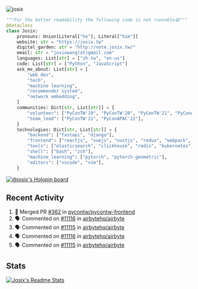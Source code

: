 ![josix](https://komarev.com/ghpvc/?username=josix)
```python
"""For the better readability the following code is not runnable😆"""
@dataclass
class Josix:
    pronouns: Union[Literal["he"], Literal["him"]]
    website: str = "https://josix.tw"
    digital_garden: str = "http://note.josix.tw/"
    email: str = "josixwang(at)gmail.com"
    languages: List[str] = ["zh-tw", "en-us"]
    code: List[str] = ["Python", "JavaScript"]
    ask_me_about: List[str] = [
        "web dev",
        "tech",
        "machine learning",
        "recommender system",
        "network embedding",
    ]
    communities: Dict[str, List[str]] = {
        "volunteer": ["PyConTW'19", "PyConTW'20", "PyConTW'21", "PyConAPAC'22"],
        "team_lead": ["PyConTW'21", "PyConAPAC'22"],
    }
    technologies: Dict[str, List[str]] = {
        "backend": ["fastapi", "django"],
        "frontend": ["reactjs", "vuejs", "nuxtjs", "redux", "webpack", "tailwindcss"],
        "tools": ["elasticsearch", "clickhouse", "redis", "kubernetes", "docker"],
        "shell": ["bash", "zsh"],
        "machine_learning": ["pytorch", "pytorch-geometric"],
        "editors": ["vscode", "vim"],
    }
```
[![@josix's Holopin board](https://holopin.io/api/user/board?user=josix)](https://holopin.io/@josix)

## Recent Activity
<!--START_SECTION:activity-->
1. 🎉 Merged PR [#362](https://github.com/pycontw/pycontw-frontend/pull/362) in [pycontw/pycontw-frontend](https://github.com/pycontw/pycontw-frontend)
2. 🗣 Commented on [#11116](https://github.com/airbytehq/airbyte/issues/11116) in [airbytehq/airbyte](https://github.com/airbytehq/airbyte)
3. 🗣 Commented on [#11115](https://github.com/airbytehq/airbyte/issues/11115) in [airbytehq/airbyte](https://github.com/airbytehq/airbyte)
4. 🗣 Commented on [#11116](https://github.com/airbytehq/airbyte/issues/11116) in [airbytehq/airbyte](https://github.com/airbytehq/airbyte)
5. 🗣 Commented on [#11115](https://github.com/airbytehq/airbyte/issues/11115) in [airbytehq/airbyte](https://github.com/airbytehq/airbyte)
<!--END_SECTION:activity-->



## Stats
[![Josix's Readme Stats](https://github-readme-stats.vercel.app/api?username=josix&show_icons=true&theme=default&count_private=true&card_width=400)](https://github.com/anuraghazra/github-readme-stats)
